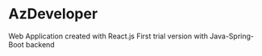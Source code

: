# AzDeveloper
Web Application created with React.js 
First trial version with Java-Spring-Boot backend
